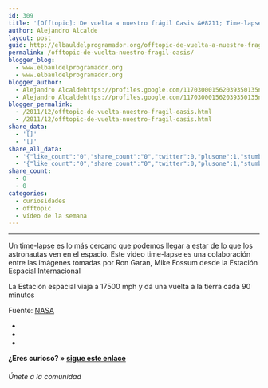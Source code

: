```yaml
---
id: 309
title: '[Offtopic]: De vuelta a nuestro frágil Oasis &#8211; Time-lapse de la Estación espacial'
author: Alejandro Alcalde
layout: post
guid: http://elbauldelprogramador.org/offtopic-de-vuelta-a-nuestro-fragil-oasis-time-lapse-de-la-estacion-espacial/
permalink: /offtopic-de-vuelta-nuestro-fragil-oasis/
blogger_blog:
  - www.elbauldelprogramador.org
  - www.elbauldelprogramador.org
blogger_author:
  - Alejandro Alcaldehttps://profiles.google.com/117030001562039350135noreply@blogger.com
  - Alejandro Alcaldehttps://profiles.google.com/117030001562039350135noreply@blogger.com
blogger_permalink:
  - /2011/12/offtopic-de-vuelta-nuestro-fragil-oasis.html
  - /2011/12/offtopic-de-vuelta-nuestro-fragil-oasis.html
share_data:
  - '[]'
  - '[]'
share_all_data:
  - '{"like_count":"0","share_count":"0","twitter":0,"plusone":1,"stumble":0,"pinit":0,"count":1,"time":1333551768}'
  - '{"like_count":"0","share_count":"0","twitter":0,"plusone":1,"stumble":0,"pinit":0,"count":1,"time":1333551768}'
share_count:
  - 0
  - 0
categories:
  - curiosidades
  - offtopic
  - vídeo de la semana
---
```

**** 

Un [time-lapse][1] es lo más cercano que podemos llegar a estar de lo que los astronautas ven en el espacio. Este video time-lapse es una colaboración entre las imágenes tomadas por Ron Garan, Mike Fossum desde la Estación Espacial Internacional

</i></i></b>

La Estación espacial viaja a 17500 mph y dá una vuelta a la tierra cada 90 minutos</p> 

<center>
  <p>
  </p>
  
  <p>
    </center>
  </p>
  
  <p>
    Fuente: <a target="_blank" href="http://www.nasa.gov/topics/shuttle_station/features/Peter_Gabriel_Oasis.html">NASA</a>
  </p>
  
  <div class="sharedaddy">
    <div class="sd-content">
      <ul>
        <li>
          <a class="hastip" rel="nofollow" href="http://twitter.com/home?status=[Offtopic]: De vuelta a nuestro frágil Oasis &#8211; Time-lapse de la Estación espacial+http://elbauldelprogramador.com/offtopic-de-vuelta-nuestro-fragil-oasis/+V%C3%ADa+%40elbaulp" onclick="javascript:window.open(this.href, '', 'menubar=no,toolbar=no,resizable=yes,scrollbars=yes,height=600,width=600');return false;" title="Compartir en Twitter" target="_blank"><span class="iconbox-title"><i class="icon-twitter icon-2x"></i></span></a>
        </li>
        <li>
          <a class="hastip" rel="nofollow" href="http://www.facebook.com/sharer.php?u=http://elbauldelprogramador.com/offtopic-de-vuelta-nuestro-fragil-oasis/&t=[Offtopic]: De vuelta a nuestro frágil Oasis &#8211; Time-lapse de la Estación espacial+http://elbauldelprogramador.com/offtopic-de-vuelta-nuestro-fragil-oasis/+V%C3%ADa+%40elbaulp" onclick="javascript:window.open(this.href, '', 'menubar=no,toolbar=no,resizable=yes,scrollbars=yes,height=600,width=600');return false;" title="Compartir en Facebook" target="_blank"><span class="iconbox-title"><i class="icon-facebook icon-2x"></i></span></a>
        </li>
        <li>
          <a class="hastip" rel="nofollow" href="https://plus.google.com/share?url=[Offtopic]: De vuelta a nuestro frágil Oasis &#8211; Time-lapse de la Estación espacial+http://elbauldelprogramador.com/offtopic-de-vuelta-nuestro-fragil-oasis/+V%C3%ADa+%40elbaulp" onclick="javascript:window.open(this.href, '', 'menubar=no,toolbar=no,resizable=yes,scrollbars=yes,height=600,width=600');return false;" title="Compartir en G+" target="_blank"><span class="iconbox-title"><i class="icon-google-plus icon-2x"></i></span></a>
        </li>
      </ul>
    </div>
  </div>
  
  <span id="socialbottom" class="highlight style-2">
  
  <p>
    <strong>¿Eres curioso? » <a onclick="javascript:_gaq.push(['_trackEvent','random','click-random']);" href="/index.php?random=1">sigue este enlace</a></strong>
  </p>
  
  <h6>
    Únete a la comunidad
  </h6>
  
  <div class="iconsc hastip" title="2240 seguidores">
    <a href="http://twitter.com/elbaulp" target="_blank"><i class="icon-twitter"></i></a>
  </div>
  
  <div class="iconsc hastip" title="2452 fans">
    <a href="http://facebook.com/elbauldelprogramador" target="_blank"><i class="icon-facebook"></i></a>
  </div>
  
  <div class="iconsc hastip" title="0 +1s">
    <a href="http://plus.google.com/+Elbauldelprogramador" target="_blank"><i class="icon-google-plus"></i></a>
  </div>
  
  <div class="iconsc hastip" title="Repositorios">
    <a href="http://github.com/algui91" target="_blank"><i class="icon-github"></i></a>
  </div>
  
  <div class="iconsc hastip" title="Feed RSS">
    <a href="http://elbauldelprogramador.com/feed" target="_blank"><i class="icon-rss"></i></a>
  </div></span>

 [1]: /search/?q=time+lapse